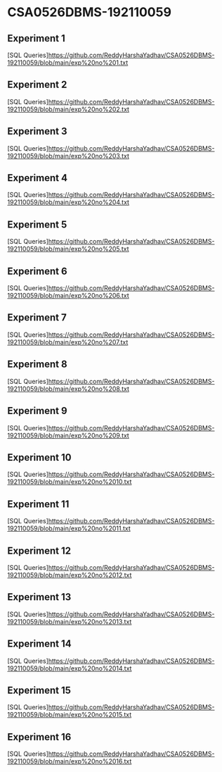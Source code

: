# CSA0526DBMS-192110059
## Experiment 1
[SQL Queries]https://github.com/ReddyHarshaYadhav/CSA0526DBMS-192110059/blob/main/exp%20no%201.txt
## Experiment 2
[SQL Queries]https://github.com/ReddyHarshaYadhav/CSA0526DBMS-192110059/blob/main/exp%20no%202.txt
## Experiment 3
[SQL Queries]https://github.com/ReddyHarshaYadhav/CSA0526DBMS-192110059/blob/main/exp%20no%203.txt
## Experiment 4
[SQL Queries]https://github.com/ReddyHarshaYadhav/CSA0526DBMS-192110059/blob/main/exp%20no%204.txt
## Experiment 5
[SQL Queries]https://github.com/ReddyHarshaYadhav/CSA0526DBMS-192110059/blob/main/exp%20no%205.txt
## Experiment 6
[SQL Queries]https://github.com/ReddyHarshaYadhav/CSA0526DBMS-192110059/blob/main/exp%20no%206.txt
## Experiment 7
[SQL Queries]https://github.com/ReddyHarshaYadhav/CSA0526DBMS-192110059/blob/main/exp%20no%207.txt
## Experiment 8
[SQL Queries]https://github.com/ReddyHarshaYadhav/CSA0526DBMS-192110059/blob/main/exp%20no%208.txt
## Experiment 9
[SQL Queries]https://github.com/ReddyHarshaYadhav/CSA0526DBMS-192110059/blob/main/exp%20no%209.txt
## Experiment 10
[SQL Queries]https://github.com/ReddyHarshaYadhav/CSA0526DBMS-192110059/blob/main/exp%20no%2010.txt
## Experiment 11
[SQL Queries]https://github.com/ReddyHarshaYadhav/CSA0526DBMS-192110059/blob/main/exp%20no%2011.txt
## Experiment 12
[SQL Queries]https://github.com/ReddyHarshaYadhav/CSA0526DBMS-192110059/blob/main/exp%20no%2012.txt
## Experiment 13
[SQL Queries]https://github.com/ReddyHarshaYadhav/CSA0526DBMS-192110059/blob/main/exp%20no%2013.txt
## Experiment 14
[SQL Queries]https://github.com/ReddyHarshaYadhav/CSA0526DBMS-192110059/blob/main/exp%20no%2014.txt
## Experiment 15
[SQL Queries]https://github.com/ReddyHarshaYadhav/CSA0526DBMS-192110059/blob/main/exp%20no%2015.txt
## Experiment 16
[SQL Queries]https://github.com/ReddyHarshaYadhav/CSA0526DBMS-192110059/blob/main/exp%20no%2016.txt
